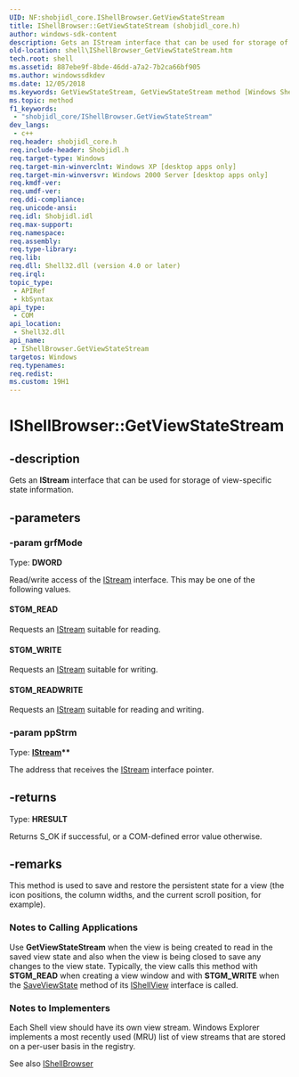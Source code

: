 ```yaml
---
UID: NF:shobjidl_core.IShellBrowser.GetViewStateStream
title: IShellBrowser::GetViewStateStream (shobjidl_core.h)
author: windows-sdk-content
description: Gets an IStream interface that can be used for storage of view-specific state information.
old-location: shell\IShellBrowser_GetViewStateStream.htm
tech.root: shell
ms.assetid: 887ebe9f-8bde-46dd-a7a2-7b2ca66bf905
ms.author: windowssdkdev
ms.date: 12/05/2018
ms.keywords: GetViewStateStream, GetViewStateStream method [Windows Shell], GetViewStateStream method [Windows Shell],IShellBrowser interface, IShellBrowser interface [Windows Shell],GetViewStateStream method, IShellBrowser.GetViewStateStream, IShellBrowser::GetViewStateStream, STGM_READ, STGM_READWRITE, STGM_WRITE, _win32_IShellBrowser_GetViewStateStream, shell.IShellBrowser_GetViewStateStream, shobjidl_core/IShellBrowser::GetViewStateStream
ms.topic: method
f1_keywords: 
 - "shobjidl_core/IShellBrowser.GetViewStateStream"
dev_langs:
 - c++
req.header: shobjidl_core.h
req.include-header: Shobjidl.h
req.target-type: Windows
req.target-min-winverclnt: Windows XP [desktop apps only]
req.target-min-winversvr: Windows 2000 Server [desktop apps only]
req.kmdf-ver: 
req.umdf-ver: 
req.ddi-compliance: 
req.unicode-ansi: 
req.idl: Shobjidl.idl
req.max-support: 
req.namespace: 
req.assembly: 
req.type-library: 
req.lib: 
req.dll: Shell32.dll (version 4.0 or later)
req.irql: 
topic_type:
 - APIRef
 - kbSyntax
api_type:
 - COM
api_location:
 - Shell32.dll
api_name:
 - IShellBrowser.GetViewStateStream
targetos: Windows
req.typenames: 
req.redist: 
ms.custom: 19H1
---
```


# IShellBrowser::GetViewStateStream


## -description


Gets an 
			<b>IStream</b> interface that can be used for storage of view-specific state information.


## -parameters




### -param grfMode

Type: <b>DWORD</b>

Read/write access of the <a href="https://docs.microsoft.com/windows/desktop/api/objidl/nn-objidl-istream">IStream</a> interface. This may be one of the following values.



#### STGM_READ

Requests an <a href="https://docs.microsoft.com/windows/desktop/api/objidl/nn-objidl-istream">IStream</a> suitable for reading.



#### STGM_WRITE

Requests an <a href="https://docs.microsoft.com/windows/desktop/api/objidl/nn-objidl-istream">IStream</a> suitable for writing.



#### STGM_READWRITE

Requests an <a href="https://docs.microsoft.com/windows/desktop/api/objidl/nn-objidl-istream">IStream</a> suitable for reading and writing.


### -param ppStrm

Type: <b><a href="https://docs.microsoft.com/windows/desktop/api/objidl/nn-objidl-istream">IStream</a>**</b>

The address that receives the <a href="https://docs.microsoft.com/windows/desktop/api/objidl/nn-objidl-istream">IStream</a> interface pointer.


## -returns



Type: <b>HRESULT</b>

Returns S_OK if successful, or a COM-defined error value otherwise.




## -remarks



This method is used to save and restore the persistent state for a view (the icon positions, the column widths, and the current scroll position, for example).

<h3><a id="Notes_to_Calling_Applications"></a><a id="notes_to_calling_applications"></a><a id="NOTES_TO_CALLING_APPLICATIONS"></a>Notes to Calling Applications</h3>
Use <b>GetViewStateStream</b> when the view is being created to read in the saved view state and also when the view is being closed to save any changes to the view state. Typically, the view calls this method with <b>STGM_READ</b> when creating a view window and with <b>STGM_WRITE</b> when the <a href="https://docs.microsoft.com/windows/desktop/api/shobjidl_core/nf-shobjidl_core-ishellview-saveviewstate">SaveViewState</a> method of its <a href="https://docs.microsoft.com/windows/desktop/api/shobjidl_core/nn-shobjidl_core-ishellview">IShellView</a> interface is called.

<h3><a id="Notes_to_Implementers"></a><a id="notes_to_implementers"></a><a id="NOTES_TO_IMPLEMENTERS"></a>Notes to Implementers</h3>
Each Shell view should have its own view stream. Windows Explorer implements a most recently used (MRU) list of view streams that are stored on a per-user basis in the registry.

See also <a href="https://docs.microsoft.com/windows/desktop/api/shobjidl_core/nn-shobjidl_core-ishellbrowser">IShellBrowser</a>




